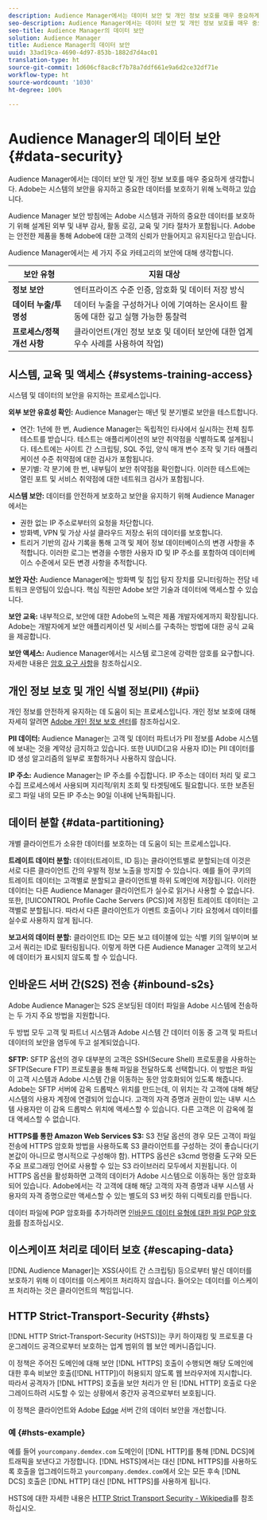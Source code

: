 ```yaml
---
description: Audience Manager에서는 데이터 보안 및 개인 정보 보호를 매우 중요하게 생각합니다. Adobe는 시스템의 보안을 유지하고 중요한 데이터를 보호하기 위해 노력하고 있습니다.
seo-description: Audience Manager에서는 데이터 보안 및 개인 정보 보호를 매우 중요하게 생각합니다. Adobe는 시스템의 보안을 유지하고 중요한 데이터를 보호하기 위해 노력하고 있습니다.
seo-title: Audience Manager의 데이터 보안
solution: Audience Manager
title: Audience Manager의 데이터 보안
uuid: 33ad19ca-4690-4d97-853b-1882d7d4ac01
translation-type: ht
source-git-commit: 1d606cf8ac8cf7b78a7ddf661e9a6d2ce32df71e
workflow-type: ht
source-wordcount: '1030'
ht-degree: 100%

---
```



# Audience Manager의 데이터 보안 {#data-security}

Audience Manager에서는 데이터 보안 및 개인 정보 보호를 매우 중요하게 생각합니다. Adobe는 시스템의 보안을 유지하고 중요한 데이터를 보호하기 위해 노력하고 있습니다.

Audience Manager 보안 방침에는 Adobe 시스템과 귀하의 중요한 데이터를 보호하기 위해 설계된 외부 및 내부 감사, 활동 로깅, 교육 및 기타 절차가 포함됩니다. Adobe는 안전한 제품을 통해 Adobe에 대한 고객의 신뢰가 만들어지고 유지된다고 믿습니다.

Audience Manager에서는 세 가지 주요 카테고리의 보안에 대해 생각합니다.

| 보안 유형 | 지원 대상 |
|---|---|
| **정보 보안** | 엔터프라이즈 수준 인증, 암호화 및 데이터 저장 방식 |
| **데이터 누출/투명성** | 데이터 누출을 구성하거나 이에 기여하는 온사이트 활동에 대한 깊고 실행 가능한 통찰력 |
| **프로세스/정책 개선 사항** | 클라이언트(개인 정보 보호 및 데이터 보안에 대한 업계 우수 사례를 사용하여 작업) |

## 시스템, 교육 및 액세스 {#systems-training-access}

시스템 및 데이터의 보안을 유지하는 프로세스입니다.

**외부 보안 유효성 확인:**  Audience Manager는 매년 및 분기별로 보안을 테스트합니다.

* 연간: 1년에 한 번, Audience Manager는 독립적인 타사에서 실시하는 전체 침투 테스트를 받습니다. 테스트는 애플리케이션의 보안 취약점을 식별하도록 설계됩니다. 테스트에는 사이트 간 스크립팅, SQL 주입, 양식 매개 변수 조작 및 기타 애플리케이션 수준 취약점에 대한 검사가 포함됩니다.
* 분기별: 각 분기에 한 번, 내부팀이 보안 취약점을 확인합니다. 이러한 테스트에는 열린 포트 및 서비스 취약점에 대한 네트워크 검사가 포함됩니다.

**시스템 보안:**  데이터를 안전하게 보호하고 보안을 유지하기 위해 Audience Manager에서는

* 권한 없는 IP 주소로부터의 요청을 차단합니다.
* 방화벽, VPN 및 가상 사설 클라우드 저장소 뒤의 데이터를 보호합니다.
* 트리거 기반의 감사 기록을 통해 고객 및 제어 정보 데이터베이스의 변경 사항을 추적합니다. 이러한 로그는 변경을 수행한 사용자 ID 및 IP 주소를 포함하여 데이터베이스 수준에서 모든 변경 사항을 추적합니다.

**보안 자산:**  Audience Manager에는 방화벽 및 침입 탐지 장치를 모니터링하는 전담 네트워크 운영팀이 있습니다. 핵심 직원만 Adobe 보안 기술과 데이터에 액세스할 수 있습니다.

**보안 교육:**  내부적으로, 보안에 대한 Adobe의 노력은 제품 개발자에게까지 확장됩니다. Adobe는 개발자에게 보안 애플리케이션 및 서비스를 구축하는 방법에 대한 공식 교육을 제공합니다.

**보안 액세스:**  Audience Manager에서는 시스템 로그온에 강력한 암호를 요구합니다. 자세한 내용은 [암호 요구 사항](../../reference/password-requirements.md)을 참조하십시오.

## 개인 정보 보호 및 개인 식별 정보(PII) {#pii}

개인 정보를 안전하게 유지하는 데 도움이 되는 프로세스입니다. 개인 정보 보호에 대해 자세히 알려면 [Adobe 개인 정보 보호 센터](https://www.adobe.com/kr/privacy/advertising-services.html)를 참조하십시오.

**PII 데이터:**  Audience Manager는 고객 및 데이터 파트너가 PII 정보를 Adobe 시스템에 보내는 것을 계약상 금지하고 있습니다. 또한 UUID(고유 사용자 ID)는 PII 데이터를 ID 생성 알고리즘의 일부로 포함하거나 사용하지 않습니다.

**IP 주소:**  Audience Manager는 IP 주소를 수집합니다. IP 주소는 데이터 처리 및 로그 수집 프로세스에서 사용되며 지리적/위치 조회 및 타겟팅에도 필요합니다. 또한 보존된 로그 파일 내의 모든 IP 주소는 90일 이내에 난독화됩니다.

## 데이터 분할 {#data-partitioning}

개별 클라이언트가 소유한 데이터를 보호하는 데 도움이 되는 프로세스입니다.

**트레이트 데이터 분할:**  데이터(트레이트, ID 등)는 클라이언트별로 분할되는데 이것은 서로 다른 클라이언트 간의 우발적 정보 노출을 방지할 수 있습니다. 예를 들어 쿠키의 트레이트 데이터는 고객별로 분할되고 클라이언트별 하위 도메인에 저장됩니다. 이러한 데이터는 다른 Audience Manager 클라이언트가 실수로 읽거나 사용할 수 없습니다. 또한, [!UICONTROL Profile Cache Servers (PCS)]에 저장된 트레이트 데이터는 고객별로 분할됩니다. 따라서 다른 클라이언트가 이벤트 호출이나 기타 요청에서 데이터를 실수로 사용하지 않게 됩니다.

**보고서의 데이터 분할:**  클라이언트 ID는 모든 보고 테이블에 있는 식별 키의 일부이며 보고서 쿼리는 ID로 필터링됩니다. 이렇게 하면 다른 Audience Manager 고객의 보고서에 데이터가 표시되지 않도록 할 수 있습니다.

## 인바운드 서버 간(S2S) 전송 {#inbound-s2s}

Adobe Audience Manager는 S2S 온보딩된 데이터 파일을 Adobe 시스템에 전송하는 두 가지 주요 방법을 지원합니다.

두 방법 모두 고객 및 파트너 시스템과 Adobe 시스템 간 데이터 이동 중 고객 및 파트너 데이터의 보안을 염두에 두고 설계되었습니다.

**SFTP:** SFTP 옵션의 경우 대부분의 고객은 SSH(Secure Shell) 프로토콜을 사용하는 SFTP(Secure FTP) 프로토콜을 통해 파일을 전달하도록 선택합니다. 이 방법은 파일이 고객 시스템과 Adobe 시스템 간을 이동하는 동안 암호화되어 있도록 해줍니다. Adobe는 SFTP 서버에 감옥 드롭박스 위치를 만드는데, 이 위치는 각 고객에 대해 해당 시스템의 사용자 계정에 연결되어 있습니다. 고객의 자격 증명과 권한이 있는 내부 시스템 사용자만 이 감옥 드롭박스 위치에 액세스할 수 있습니다. 다른 고객은 이 감옥에 절대 액세스할 수 없습니다.

**HTTPS를 통한 Amazon Web Services S3:** S3 전달 옵션의 경우 모든 고객이 파일 전송에 HTTPS 암호화 방법을 사용하도록 S3 클라이언트를 구성하는 것이 좋습니다(기본값이 아니므로 명시적으로 구성해야 함). HTTPS 옵션은 s3cmd 명령줄 도구와 모든 주요 프로그래밍 언어로 사용할 수 있는 S3 라이브러리 모두에서 지원됩니다. 이 HTTPS 옵션을 활성화하면 고객의 데이터가 Adobe 시스템으로 이동하는 동안 암호화되어 있습니다. Adobe에서는 각 고객에 대해 해당 고객의 자격 증명과 내부 시스템 사용자의 자격 증명으로만 액세스할 수 있는 별도의 S3 버킷 하위 디렉토리를 만듭니다.

데이터 파일에 PGP 암호화를 추가하려면 [인바운드 데이터 유형에 대한 파일 PGP 암호화](../../integration/sending-audience-data/batch-data-transfer-explained/inbound-file-encryption.md)를 참조하십시오.

## 이스케이프 처리로 데이터 보호 {#escaping-data}

[!DNL Audience Manager]는 XSS(사이트 간 스크립팅) 등으로부터 발신 데이터를 보호하기 위해 이 데이터를 이스케이프 처리하지 않습니다. 들어오는 데이터를 이스케이프 처리하는 것은 클라이언트의 책임입니다.

## HTTP Strict-Transport-Security {#hsts}

[!DNL HTTP Strict-Transport-Security (HSTS)]는 쿠키 하이재킹 및 프로토콜 다운그레이드 공격으로부터 보호하는 업계 범위의 웹 보안 메커니즘입니다.

이 정책은 주어진 도메인에 대해 보안 [!DNL HTTPS] 호출이 수행되면 해당 도메인에 대한 후속 비보안 호출([!DNL HTTP])이 허용되지 않도록 웹 브라우저에 지시합니다. 따라서 공격자가 [!DNL HTTPS] 호출을 보안 처리가 안 된 [!DNL HTTP] 호출로 다운그레이드하려 시도할 수 있는 상황에서 중간자 공격으로부터 보호됩니다.

이 정책은 클라이언트와 Adobe [Edge](../../reference/system-components/components-edge.md) 서버 간의 데이터 보안을 개선합니다.

### 예 {#hsts-example}

예를 들어 `yourcompany.demdex.com` 도메인이 [!DNL HTTP]를 통해 [!DNL DCS]에 트래픽을 보낸다고 가정합니다. [!DNL HSTS]에서는 대신 [!DNL HTTPS]를 사용하도록 호출을 업그레이드하고 `yourcompany.demdex.com`에서 오는 모든 후속 [!DNL DCS] 호출은 [!DNL HTTP] 대신 [!DNL HTTPS]를 사용하게 됩니다.

HSTS에 대한 자세한 내용은 [HTTP Strict Transport Security - Wikipedia](https://en.wikipedia.org/wiki/HTTP_Strict_Transport_Security)를 참조하십시오.
